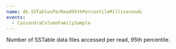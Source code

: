 ```yaml
---
name: db.SSTablesPerRead95thPercentileMilliseconds
events:
  - CassandraColumnFamilySample
---
```


Number of SSTable data files accessed per read, 95th percentile.